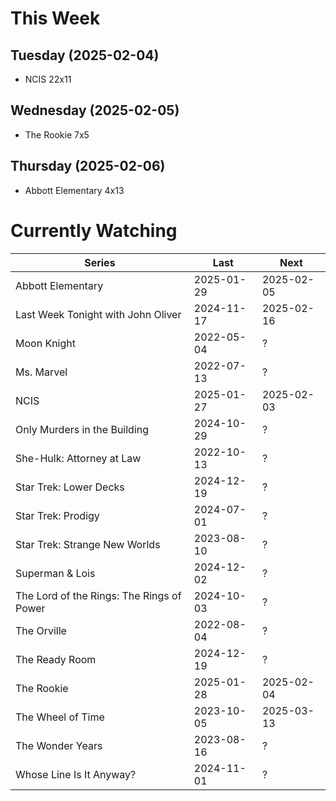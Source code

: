 # This Week

## Tuesday (2025-02-04)
- NCIS 22x11

## Wednesday (2025-02-05)
- The Rookie 7x5

## Thursday (2025-02-06)
- Abbott Elementary 4x13

# Currently Watching

| Series | Last | Next |
| --- | --- | --- |
| Abbott Elementary | 2025-01-29 | 2025-02-05 |
| Last Week Tonight with John Oliver | 2024-11-17 | 2025-02-16 |
| Moon Knight | 2022-05-04 | ? |
| Ms. Marvel | 2022-07-13 | ? |
| NCIS | 2025-01-27 | 2025-02-03 |
| Only Murders in the Building | 2024-10-29 | ? |
| She-Hulk: Attorney at Law | 2022-10-13 | ? |
| Star Trek: Lower Decks | 2024-12-19 | ? |
| Star Trek: Prodigy | 2024-07-01 | ? |
| Star Trek: Strange New Worlds | 2023-08-10 | ? |
| Superman & Lois | 2024-12-02 | ? |
| The Lord of the Rings: The Rings of Power | 2024-10-03 | ? |
| The Orville | 2022-08-04 | ? |
| The Ready Room | 2024-12-19 | ? |
| The Rookie | 2025-01-28 | 2025-02-04 |
| The Wheel of Time | 2023-10-05 | 2025-03-13 |
| The Wonder Years | 2023-08-16 | ? |
| Whose Line Is It Anyway? | 2024-11-01 | ? |

